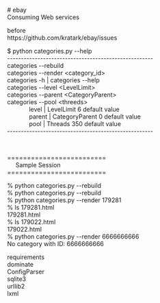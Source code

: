 <p># ebay<br />
Consuming Web services</p>

<p>before &nbsp;<br />
https://github.com/kratark/ebay/issues</p>

<p>$ python categories.py --help<br />
-----------------------------------------------------<br />
categories --rebuild<br />
categories --render &lt;category_id&gt;<br />
categories -h | categories --help<br />
categories --level &lt;LevelLimit&gt;<br />
categories --parent &lt;CategoryParent&gt;<br />
categories --pool &lt;threeds&gt;<br />
&nbsp; &nbsp; &nbsp; &nbsp; &nbsp; &nbsp; &nbsp;level | LevelLimit 6 default value<br />
&nbsp; &nbsp; &nbsp; &nbsp; &nbsp; &nbsp; &nbsp;parent | CategoryParent 0 default value<br />
&nbsp; &nbsp; &nbsp; &nbsp; &nbsp; &nbsp; &nbsp;pool | Threads 350 default value<br />
-----------------------------------------------------</p>

<p>&nbsp;</p>

<p>=========================<br />
&nbsp; &nbsp; &nbsp;Sample Session<br />
=========================</p>

<p>% python categories.py --rebuild<br />
% python categories.py --rebuild<br />
% python categories.py --render 179281<br />
% ls 179281.html<br />
179281.html<br />
% ls 179022.html<br />
179022.html<br />
% python categories.py --render 6666666666<br />
No category with ID: 6666666666</p>

<p>requirements<br />
dominate<br />
ConfigParser<br />
sqlite3<br />
urllib2<br />
lxml</p>

